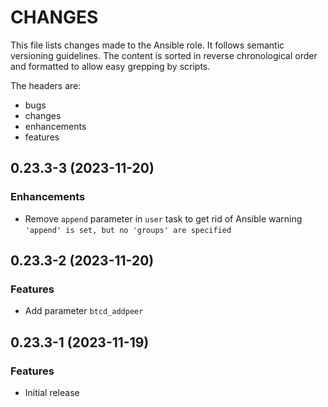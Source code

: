 # CHANGES

This file lists changes made to the Ansible role. It follows semantic versioning
guidelines. The content is sorted in reverse chronological order and formatted
to allow easy grepping by scripts.

The headers are:
- bugs
- changes
- enhancements
- features

## 0.23.3-3 (2023-11-20)

### Enhancements

- Remove `append` parameter in `user` task to get rid of Ansible warning \
  `'append' is set, but no 'groups' are specified`

## 0.23.3-2 (2023-11-20)

### Features

- Add parameter `btcd_addpeer`

## 0.23.3-1 (2023-11-19)

### Features

- Initial release
